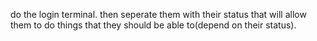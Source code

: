 do the login terminal.
then seperate them with their status
that will allow them to do things that they should be able to(depend on their status).